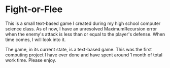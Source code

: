# Fight-or-Flee
This is a small text-based game I created during my high school computer science class. As of now, I have an unresolved MaximumRecursion error when the enemy's attack is less than or equal to the player's defense. When time comes, I will look into it.

The game, in its current state, is a text-based game. This was the first computing project I have ever done and have spent around 1 month of total work time. Please enjoy.
